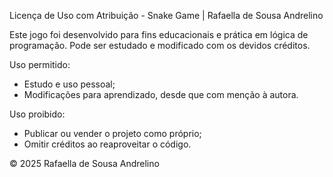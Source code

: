 Licença de Uso com Atribuição - Snake Game | Rafaella de Sousa Andrelino

Este jogo foi desenvolvido para fins educacionais e prática em lógica de programação. Pode ser estudado e modificado com os devidos créditos.

Uso permitido:
- Estudo e uso pessoal;
- Modificações para aprendizado, desde que com menção à autora.

Uso proibido:
- Publicar ou vender o projeto como próprio;
- Omitir créditos ao reaproveitar o código.

© 2025 Rafaella de Sousa Andrelino